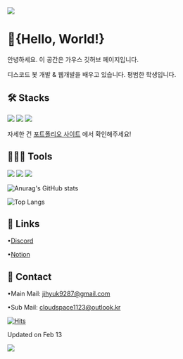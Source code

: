 <img src="https://capsule-render.vercel.app/api?type=waving&color=BDBDC8&height=150&section=header" />

# 🎉{Hello, World!} 
안녕하세요. 이 공간은 가우스 깃허브 페이지입니다.

디스코드 봇 개발 & 웹개발을 배우고 있습니다.
평범한 학생입니다.

## 🛠️ Stacks
<img src="https://img.shields.io/badge/Python-3766AB?style=flat-square&logo=Python&logoColor=white"/> <img src="https://img.shields.io/badge/Javascript-F7DF1E?style=flat-square&logo=Javascript&logoColor=white"/> <img src="https://img.shields.io/badge/Node.js-339933?style=flat-square&logo=Node.js&logoColor=white"/>

자세한 건 [포트폴리오 사이트](https://devspec.xyz/) 에서 확인해주세요!

## 👨🏻‍💻 Tools
<img src="https://img.shields.io/badge/Visual Studio Code-007ACC?style=flat-square&logo=Visual Studio Code&logoColor=white"/> <img src="https://img.shields.io/badge/GitHub-181717?style=flat-square&logo=GitHub&logoColor=white"/> <img src="https://img.shields.io/badge/replit-F26207?style=flat-square&logo=replit&logoColor=white"/>

![Anurag's GitHub stats](https://github-readme-stats.vercel.app/api?username=clwlgur&show_icons=true&theme=tokyonight)

![Top Langs](https://github-readme-stats.vercel.app/api/top-langs/?username=clwlgur&layout=compact&theme=tokyonight)


## 🔗 Links
•[Discord](https://discord.com/channels/@clwlgur)

•[Notion](https://pickled-emperor-9ab.notion.site/e73cfebf5e174793a71b2e42caf59c17?pvs=4)

## 🏬 Contact
•Main Mail: jihyuk9287@gmail.com

•Sub Mail: cloudspace1123@outlook.kr

[![Hits](https://hits.seeyoufarm.com/api/count/incr/badge.svg?url=https%3A%2F%2Fgithub.com%2Fclwlgur&count_bg=%23859092&title_bg=%23555555&icon=&icon_color=%23E7E7E7&title=hits&edge_flat=false)](https://hits.seeyoufarm.com)

Updated on Feb 13

<img src="https://capsule-render.vercel.app/api?type=waving&color=BDBDC8&height=150&section=footer" />
